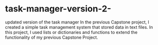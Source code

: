 # task-manager-version-2-
updated version of the task manager 
In the previous Capstone project, I created a simple task management system that stored data in text files. In this project, I used lists or dictionaries and functions to extend the functionality of my previous Capstone Project.

